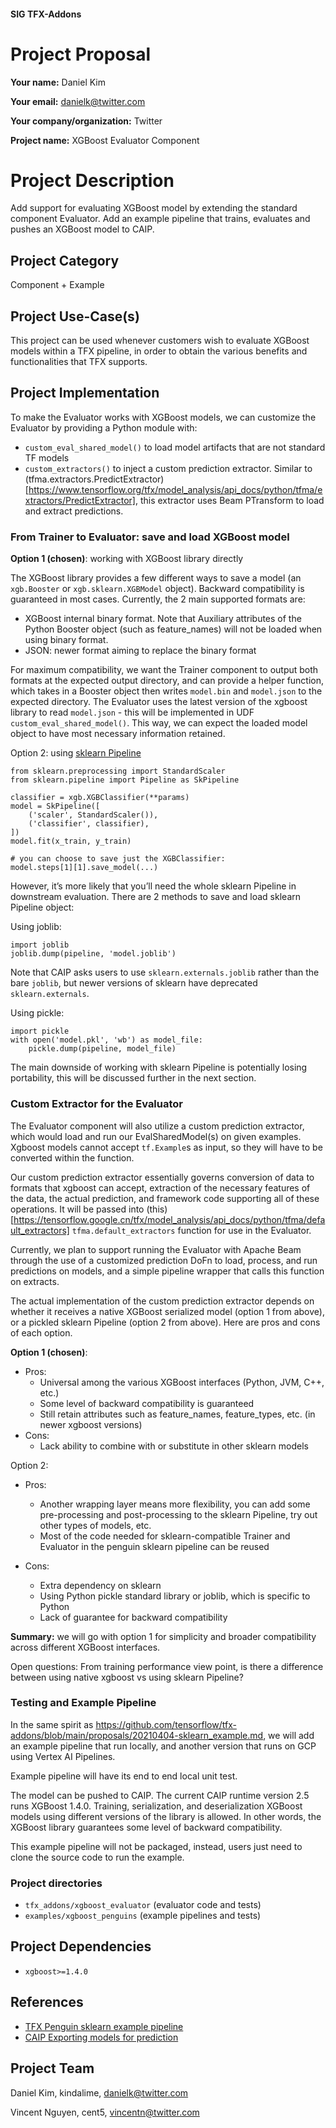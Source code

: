 #### SIG TFX-Addons
# Project Proposal

**Your name:** Daniel Kim

**Your email:** danielk@twitter.com

**Your company/organization:** Twitter

**Project name:** XGBoost Evaluator Component
# Project Description
Add support for evaluating XGBoost model by extending the standard component Evaluator.
Add an example pipeline that trains, evaluates and pushes an XGBoost model to CAIP.

## Project Category

Component + Example

## Project Use-Case(s)

This project can be used whenever customers wish to evaluate XGBoost models within a TFX pipeline, in order to obtain the various benefits and functionalities that TFX supports.

## Project Implementation

To make the Evaluator works with XGBoost models, we can customize the Evaluator by providing a Python module with:
* `custom_eval_shared_model()` to load model artifacts that are not standard TF models
* `custom_extractors()` to inject a custom prediction extractor. Similar to (tfma.extractors.PredictExtractor)[https://www.tensorflow.org/tfx/model_analysis/api_docs/python/tfma/extractors/PredictExtractor], this extractor uses Beam PTransform to load and extract predictions.

### From Trainer to Evaluator: save and load XGBoost model

**Option 1 (chosen)**: working with XGBoost library directly

The XGBoost library provides a few different ways to save a model (an `xgb.Booster` or `xgb.sklearn.XGBModel` object). Backward compatibility is guaranteed in most cases. Currently, the 2 main supported formats are:
* XGBoost internal binary format. Note that Auxiliary attributes of the Python Booster object (such as feature_names) will not be loaded when using binary format.
* JSON: newer format aiming to replace the binary format

For maximum compatibility, we want the Trainer component to output both formats at the expected output directory, and can provide a helper function, which takes in a Booster object then writes `model.bin` and `model.json` to the expected directory. 
The Evaluator uses the latest version of the xgboost library to read `model.json` - this will be implemented in UDF `custom_eval_shared_model()`. This way, we can expect the loaded model object to have most necessary information retained.

Option 2: using [sklearn Pipeline](https://scikit-learn.org/stable/modules/compose.html)

```
from sklearn.preprocessing import StandardScaler
from sklearn.pipeline import Pipeline as SkPipeline

classifier = xgb.XGBClassifier(**params)
model = SkPipeline([
    ('scaler', StandardScaler()),
    ('classifier', classifier),
])
model.fit(x_train, y_train)

# you can choose to save just the XGBClassifier:
model.steps[1][1].save_model(...)
```
However, it’s more likely that you’ll need the whole sklearn Pipeline in downstream evaluation. There are 2 methods to save and load sklearn Pipeline object:

Using joblib:
```
import joblib
joblib.dump(pipeline, 'model.joblib')
```
Note that CAIP asks users to use `sklearn.externals.joblib` rather than the bare `joblib`, but newer versions of sklearn have deprecated `sklearn.externals`.

Using pickle:
```
import pickle
with open('model.pkl', 'wb') as model_file:
    pickle.dump(pipeline, model_file)
```
The main downside of working with sklearn Pipeline is potentially losing portability, this will be discussed further in the next section.


### Custom Extractor for the Evaluator

The Evaluator component will also utilize a custom prediction extractor, which would load and run our EvalSharedModel(s) on given examples. Xgboost models cannot accept `tf.Example`s as input, so they will have to be converted within the function.

Our custom prediction extractor essentially governs conversion of data to formats that xgboost can accept, extraction of the necessary features of the data, the actual prediction, and framework code supporting all of these operations. It will be passed into (this)[https://tensorflow.google.cn/tfx/model_analysis/api_docs/python/tfma/default_extractors] `tfma.default_extractors` function for use in the Evaluator.

Currently, we plan to support running the Evaluator with Apache Beam through the use of a customized prediction DoFn to load, process, and run predictions on models, and a simple pipeline wrapper that calls this function on extracts.

The actual implementation of the custom prediction extractor depends on whether it receives a native XGBoost serialized model (option 1 from above), or a pickled sklearn Pipeline (option 2 from above). Here are pros and cons of each option.

**Option 1 (chosen)**:

* Pros:
  * Universal among the various XGBoost interfaces (Python, JVM, C++, etc.)
  * Some level of backward compatibility is guaranteed
  * Still retain attributes such as feature_names, feature_types, etc. (in newer xgboost versions)
* Cons:
  * Lack ability to combine with or substitute in other sklearn models

Option 2:

* Pros:
  * Another wrapping layer means more flexibility, you can add some pre-processing and post-processing to the sklearn Pipeline, try out other types of models, etc.
  * Most of the code needed for sklearn-compatible Trainer and Evaluator in the penguin sklearn pipeline can be reused

* Cons:
  * Extra dependency on sklearn
  * Using Python pickle standard library or joblib, which is specific to Python
  * Lack of guarantee for backward compatibility

**Summary:** we will go with option 1 for simplicity and broader compatibility across different XGBoost interfaces.

Open questions:
From training performance view point, is there a difference between using native xgboost vs using sklearn Pipeline?

### Testing and Example Pipeline

In the same spirit as https://github.com/tensorflow/tfx-addons/blob/main/proposals/20210404-sklearn_example.md, we will add an example pipeline that run locally, and another version that runs on GCP using Vertex AI Pipelines.

Example pipeline will have its end to end local unit test.

The model can be pushed to CAIP. The current CAIP runtime version 2.5 runs XGBoost 1.4.0. Training, serialization, and deserialization XGBoost models using different versions of the library is allowed. In other words, the XGBoost library guarantees some level of backward compatibility.

This example pipeline will not be packaged, instead, users just need to clone the source code to run the example.

### Project directories

* `tfx_addons/xgboost_evaluator` (evaluator code and tests)
* `examples/xgboost_penguins`  (example pipelines and tests)

## Project Dependencies
* `xgboost>=1.4.0`

## References

* [TFX Penguin sklearn example pipeline](https://github.com/tensorflow/tfx-addons/tree/main/projects/examples/sklearn_penguins)
* [CAIP Exporting models for prediction](https://cloud.google.com/ai-platform/prediction/docs/exporting-for-prediction)

## Project Team

Daniel Kim, kindalime, danielk@twitter.com

Vincent Nguyen, cent5, vincentn@twitter.com